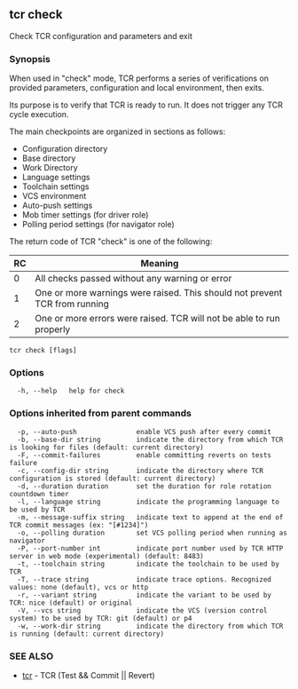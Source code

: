 ## tcr check

Check TCR configuration and parameters and exit

### Synopsis


When used in "check" mode, TCR performs a series of verifications on provided parameters,
configuration and local environment, then exits.

Its purpose is to verify that TCR is ready to run. It does not trigger any TCR cycle execution.

The main checkpoints are organized in sections as follows:

- Configuration directory
- Base directory
- Work Directory
- Language settings
- Toolchain settings
- VCS environment
- Auto-push settings
- Mob timer settings (for driver role)
- Polling period settings (for navigator role)

The return code of TCR "check" is one of the following:

| RC  | Meaning                                                                    |
|-----|----------------------------------------------------------------------------|
| 0   | All checks passed without any warning or error                             |
| 1   | One or more warnings were raised. This should not prevent TCR from running |
| 2   | One or more errors were raised. TCR will not be able to run properly       |


```
tcr check [flags]
```

### Options

```
  -h, --help   help for check
```

### Options inherited from parent commands

```
  -p, --auto-push               enable VCS push after every commit
  -b, --base-dir string         indicate the directory from which TCR is looking for files (default: current directory)
  -F, --commit-failures         enable committing reverts on tests failure
  -c, --config-dir string       indicate the directory where TCR configuration is stored (default: current directory)
  -d, --duration duration       set the duration for role rotation countdown timer
  -l, --language string         indicate the programming language to be used by TCR
  -m, --message-suffix string   indicate text to append at the end of TCR commit messages (ex: "[#1234]")
  -o, --polling duration        set VCS polling period when running as navigator
  -P, --port-number int         indicate port number used by TCR HTTP server in web mode (experimental) (default: 8483)
  -t, --toolchain string        indicate the toolchain to be used by TCR
  -T, --trace string            indicate trace options. Recognized values: none (default), vcs or http
  -r, --variant string          indicate the variant to be used by TCR: nice (default) or original
  -V, --vcs string              indicate the VCS (version control system) to be used by TCR: git (default) or p4
  -w, --work-dir string         indicate the directory from which TCR is running (default: current directory)
```

### SEE ALSO

* [tcr](tcr.md)	 - TCR (Test && Commit || Revert)

